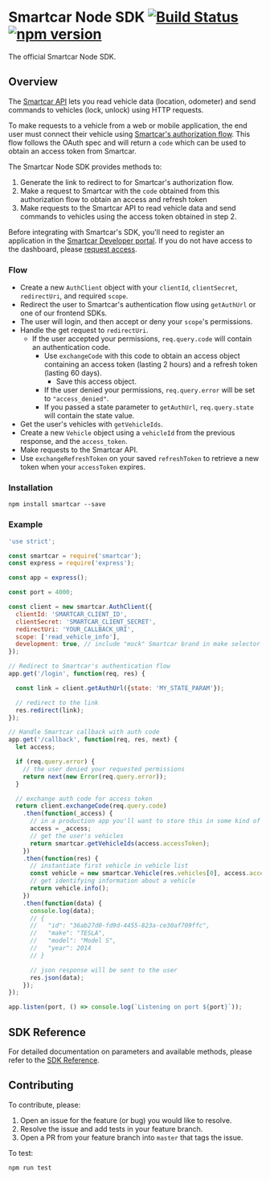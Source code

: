 # Smartcar Node SDK [![Build Status][ci-image]][ci-url] [![npm version][npm-image]][npm-url]

The official Smartcar Node SDK.

## Overview
The [Smartcar API](https://smartcar.com/docs) lets you read vehicle data
(location, odometer) and send commands to vehicles (lock, unlock) using HTTP requests.

To make requests to a vehicle from a web or mobile application, the end user
must connect their vehicle using
[Smartcar's authorization flow](https://smartcar.com/docs#authentication).
This flow follows the OAuth spec and will return a `code` which can be used to
obtain an access token from Smartcar.

The Smartcar Node SDK provides methods to:
1. Generate the link to redirect to for Smartcar's authorization flow.
2. Make a request to Smartcar with the `code` obtained from this authorization
flow to obtain an access and refresh token
3. Make requests to the Smartcar API to read vehicle data and send commands to
vehicles using the access token obtained in step 2.

Before integrating with Smartcar's SDK, you'll need to register an application
in the [Smartcar Developer portal](https://developer.smartcar.com). If you do
not have access to the dashboard, please
[request access](https://smartcar.com/subscribe).

### Flow
* Create a new `AuthClient` object with your `clientId`, `clientSecret`,
`redirectUri`, and required `scope`.
* Redirect the user to Smartcar's authentication flow using `getAuthUrl` or one
of our frontend SDKs.
* The user will login, and then accept or deny your `scope`'s permissions.
* Handle the get request to `redirectUri`.
  * If the user accepted your permissions, `req.query.code` will contain an
    authentication code.
    * Use `exchangeCode` with this code to obtain an access object
    containing an access token (lasting 2 hours) and a refresh token
    (lasting 60 days).
      * Save this access object.
    * If the user denied your permissions, `req.query.error` will be set
    to `"access_denied"`.
    * If you passed a state parameter to `getAuthUrl`, `req.query.state` will
    contain the state value.
* Get the user's vehicles with `getVehicleIds`.
* Create a new `Vehicle` object using a `vehicleId` from the previous response,
and the `access_token`.
* Make requests to the Smartcar API.
* Use `exchangeRefreshToken` on your saved `refreshToken` to retrieve a new token
when your `accessToken` expires.

### Installation
```shell
npm install smartcar --save
```

### Example
```javascript
'use strict';

const smartcar = require('smartcar');
const express = require('express');

const app = express();

const port = 4000;

const client = new smartcar.AuthClient({
  clientId: 'SMARTCAR_CLIENT_ID',
  clientSecret: 'SMARTCAR_CLIENT_SECRET',
  redirectUri: 'YOUR_CALLBACK_URI',
  scope: ['read_vehicle_info'],
  development: true, // include "mock" Smartcar brand in make selector for testing
});

// Redirect to Smartcar's authentication flow
app.get('/login', function(req, res) {

  const link = client.getAuthUrl({state: 'MY_STATE_PARAM'});

  // redirect to the link
  res.redirect(link);
});

// Handle Smartcar callback with auth code
app.get('/callback', function(req, res, next) {
  let access;

  if (req.query.error) {
    // the user denied your requested permissions
    return next(new Error(req.query.error));
  }

  // exchange auth code for access token
  return client.exchangeCode(req.query.code)
    .then(function(_access) {
      // in a production app you'll want to store this in some kind of persistent storage
      access = _access;
      // get the user's vehicles
      return smartcar.getVehicleIds(access.accessToken);
    })
    .then(function(res) {
      // instantiate first vehicle in vehicle list
      const vehicle = new smartcar.Vehicle(res.vehicles[0], access.accessToken);
      // get identifying information about a vehicle
      return vehicle.info();
    })
    .then(function(data) {
      console.log(data);
      // {
      //   "id": "36ab27d0-fd9d-4455-823a-ce30af709ffc",
      //   "make": "TESLA",
      //   "model": "Model S",
      //   "year": 2014
      // }

      // json response will be sent to the user
      res.json(data);
    });
});

app.listen(port, () => console.log(`Listening on port ${port}`));
```

## SDK Reference

For detailed documentation on parameters and available methods, please refer to
the [SDK Reference](doc/index.md).

## Contributing
To contribute, please:
1. Open an issue for the feature (or bug) you would like to resolve.
2. Resolve the issue and add tests in your feature branch.
3. Open a PR from your feature branch into `master` that tags the issue.  

To test:
```shell
npm run test
```

[ci-url]: https://travis-ci.com/smartcar/node-sdk
[ci-image]: https://travis-ci.com/smartcar/node-sdk.svg?token=jMbuVtXPGeJMPdsn7RQ5&branch=master
[npm-url]: https://badge.fury.io/js/smartcar
[npm-image]: https://badge.fury.io/js/smartcar.svg
